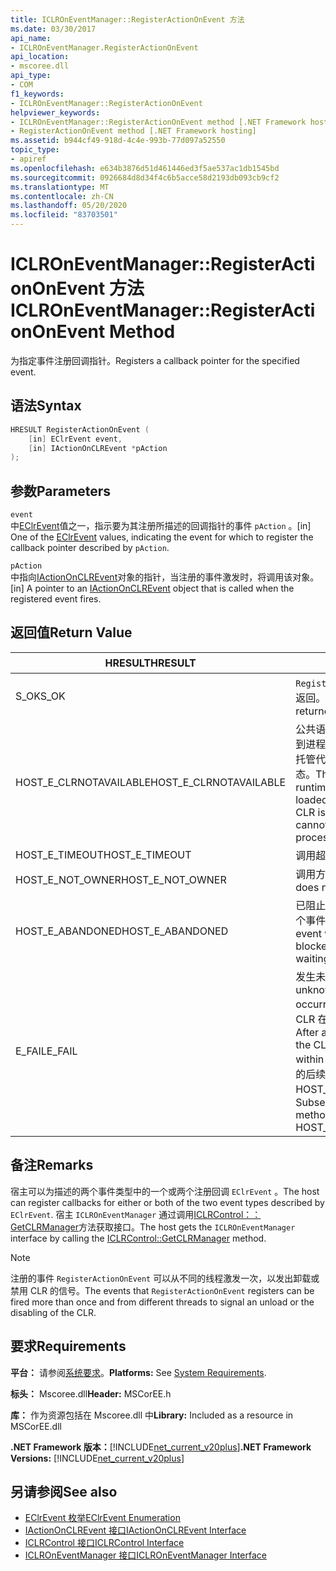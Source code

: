 ```yaml
---
title: ICLROnEventManager::RegisterActionOnEvent 方法
ms.date: 03/30/2017
api_name:
- ICLROnEventManager.RegisterActionOnEvent
api_location:
- mscoree.dll
api_type:
- COM
f1_keywords:
- ICLROnEventManager::RegisterActionOnEvent
helpviewer_keywords:
- ICLROnEventManager::RegisterActionOnEvent method [.NET Framework hosting]
- RegisterActionOnEvent method [.NET Framework hosting]
ms.assetid: b944cf49-918d-4c4e-993b-77d097a52550
topic_type:
- apiref
ms.openlocfilehash: e634b3876d51d461446ed3f5ae537ac1db1545bd
ms.sourcegitcommit: 0926684d8d34f4c6b5acce58d2193db093cb9cf2
ms.translationtype: MT
ms.contentlocale: zh-CN
ms.lasthandoff: 05/20/2020
ms.locfileid: "83703501"
---
```

# <a name="iclroneventmanagerregisteractiononevent-method"></a><span data-ttu-id="8e4a0-102">ICLROnEventManager::RegisterActionOnEvent 方法</span><span class="sxs-lookup"><span data-stu-id="8e4a0-102">ICLROnEventManager::RegisterActionOnEvent Method</span></span>
<span data-ttu-id="8e4a0-103">为指定事件注册回调指针。</span><span class="sxs-lookup"><span data-stu-id="8e4a0-103">Registers a callback pointer for the specified event.</span></span>  
  
## <a name="syntax"></a><span data-ttu-id="8e4a0-104">语法</span><span class="sxs-lookup"><span data-stu-id="8e4a0-104">Syntax</span></span>  
  
```cpp  
HRESULT RegisterActionOnEvent (  
    [in] EClrEvent event,  
    [in] IActionOnCLREvent *pAction  
);  
```  
  
## <a name="parameters"></a><span data-ttu-id="8e4a0-105">参数</span><span class="sxs-lookup"><span data-stu-id="8e4a0-105">Parameters</span></span>  
 `event`  
 <span data-ttu-id="8e4a0-106">中[EClrEvent](eclrevent-enumeration.md)值之一，指示要为其注册所描述的回调指针的事件 `pAction` 。</span><span class="sxs-lookup"><span data-stu-id="8e4a0-106">[in] One of the [EClrEvent](eclrevent-enumeration.md) values, indicating the event for which to register the callback pointer described by `pAction`.</span></span>  
  
 `pAction`  
 <span data-ttu-id="8e4a0-107">中指向[IActionOnCLREvent](iactiononclrevent-interface.md)对象的指针，当注册的事件激发时，将调用该对象。</span><span class="sxs-lookup"><span data-stu-id="8e4a0-107">[in] A pointer to an [IActionOnCLREvent](iactiononclrevent-interface.md) object that is called when the registered event fires.</span></span>  
  
## <a name="return-value"></a><span data-ttu-id="8e4a0-108">返回值</span><span class="sxs-lookup"><span data-stu-id="8e4a0-108">Return Value</span></span>  
  
|<span data-ttu-id="8e4a0-109">HRESULT</span><span class="sxs-lookup"><span data-stu-id="8e4a0-109">HRESULT</span></span>|<span data-ttu-id="8e4a0-110">说明</span><span class="sxs-lookup"><span data-stu-id="8e4a0-110">Description</span></span>|  
|-------------|-----------------|  
|<span data-ttu-id="8e4a0-111">S_OK</span><span class="sxs-lookup"><span data-stu-id="8e4a0-111">S_OK</span></span>|<span data-ttu-id="8e4a0-112">`RegisterActionOnEvent`已成功返回。</span><span class="sxs-lookup"><span data-stu-id="8e4a0-112">`RegisterActionOnEvent` returned successfully.</span></span>|  
|<span data-ttu-id="8e4a0-113">HOST_E_CLRNOTAVAILABLE</span><span class="sxs-lookup"><span data-stu-id="8e4a0-113">HOST_E_CLRNOTAVAILABLE</span></span>|<span data-ttu-id="8e4a0-114">公共语言运行时（CLR）未加载到进程中，或 CLR 处于无法运行托管代码或成功处理调用的状态。</span><span class="sxs-lookup"><span data-stu-id="8e4a0-114">The common language runtime (CLR) has not been loaded into a process, or the CLR is in a state in which it cannot run managed code or process the call successfully.</span></span>|  
|<span data-ttu-id="8e4a0-115">HOST_E_TIMEOUT</span><span class="sxs-lookup"><span data-stu-id="8e4a0-115">HOST_E_TIMEOUT</span></span>|<span data-ttu-id="8e4a0-116">调用超时。</span><span class="sxs-lookup"><span data-stu-id="8e4a0-116">The call timed out.</span></span>|  
|<span data-ttu-id="8e4a0-117">HOST_E_NOT_OWNER</span><span class="sxs-lookup"><span data-stu-id="8e4a0-117">HOST_E_NOT_OWNER</span></span>|<span data-ttu-id="8e4a0-118">调用方不拥有该锁。</span><span class="sxs-lookup"><span data-stu-id="8e4a0-118">The caller does not own the lock.</span></span>|  
|<span data-ttu-id="8e4a0-119">HOST_E_ABANDONED</span><span class="sxs-lookup"><span data-stu-id="8e4a0-119">HOST_E_ABANDONED</span></span>|<span data-ttu-id="8e4a0-120">已阻止的线程或纤程正在等待某个事件时，该事件被取消。</span><span class="sxs-lookup"><span data-stu-id="8e4a0-120">An event was canceled while a blocked thread or fiber was waiting on it.</span></span>|  
|<span data-ttu-id="8e4a0-121">E_FAIL</span><span class="sxs-lookup"><span data-stu-id="8e4a0-121">E_FAIL</span></span>|<span data-ttu-id="8e4a0-122">发生未知的灾难性故障。</span><span class="sxs-lookup"><span data-stu-id="8e4a0-122">An unknown catastrophic failure occurred.</span></span> <span data-ttu-id="8e4a0-123">方法返回 E_FAIL 后，CLR 在该进程内将不再可用。</span><span class="sxs-lookup"><span data-stu-id="8e4a0-123">After a method returns E_FAIL, the CLR is no longer usable within the process.</span></span> <span data-ttu-id="8e4a0-124">对宿主方法的后续调用会返回 HOST_E_CLRNOTAVAILABLE。</span><span class="sxs-lookup"><span data-stu-id="8e4a0-124">Subsequent calls to hosting methods return HOST_E_CLRNOTAVAILABLE.</span></span>|  
  
## <a name="remarks"></a><span data-ttu-id="8e4a0-125">备注</span><span class="sxs-lookup"><span data-stu-id="8e4a0-125">Remarks</span></span>  
 <span data-ttu-id="8e4a0-126">宿主可以为描述的两个事件类型中的一个或两个注册回调 `EClrEvent` 。</span><span class="sxs-lookup"><span data-stu-id="8e4a0-126">The host can register callbacks for either or both of the two event types described by `EClrEvent`.</span></span> <span data-ttu-id="8e4a0-127">宿主 `ICLROnEventManager` 通过调用[ICLRControl：： GetCLRManager](iclrcontrol-getclrmanager-method.md)方法获取接口。</span><span class="sxs-lookup"><span data-stu-id="8e4a0-127">The host gets the `ICLROnEventManager` interface by calling the [ICLRControl::GetCLRManager](iclrcontrol-getclrmanager-method.md) method.</span></span>  
  
> [!NOTE]
> <span data-ttu-id="8e4a0-128">注册的事件 `RegisterActionOnEvent` 可以从不同的线程激发一次，以发出卸载或禁用 CLR 的信号。</span><span class="sxs-lookup"><span data-stu-id="8e4a0-128">The events that `RegisterActionOnEvent` registers can be fired more than once and from different threads to signal an unload or the disabling of the CLR.</span></span>  
  
## <a name="requirements"></a><span data-ttu-id="8e4a0-129">要求</span><span class="sxs-lookup"><span data-stu-id="8e4a0-129">Requirements</span></span>  
 <span data-ttu-id="8e4a0-130">**平台：** 请参阅[系统要求](../../get-started/system-requirements.md)。</span><span class="sxs-lookup"><span data-stu-id="8e4a0-130">**Platforms:** See [System Requirements](../../get-started/system-requirements.md).</span></span>  
  
 <span data-ttu-id="8e4a0-131">**标头：** Mscoree.dll</span><span class="sxs-lookup"><span data-stu-id="8e4a0-131">**Header:** MSCorEE.h</span></span>  
  
 <span data-ttu-id="8e4a0-132">**库：** 作为资源包括在 Mscoree.dll 中</span><span class="sxs-lookup"><span data-stu-id="8e4a0-132">**Library:** Included as a resource in MSCorEE.dll</span></span>  
  
 <span data-ttu-id="8e4a0-133">**.NET Framework 版本：**[!INCLUDE[net_current_v20plus](../../../../includes/net-current-v20plus-md.md)]</span><span class="sxs-lookup"><span data-stu-id="8e4a0-133">**.NET Framework Versions:** [!INCLUDE[net_current_v20plus](../../../../includes/net-current-v20plus-md.md)]</span></span>  
  
## <a name="see-also"></a><span data-ttu-id="8e4a0-134">另请参阅</span><span class="sxs-lookup"><span data-stu-id="8e4a0-134">See also</span></span>

- [<span data-ttu-id="8e4a0-135">EClrEvent 枚举</span><span class="sxs-lookup"><span data-stu-id="8e4a0-135">EClrEvent Enumeration</span></span>](eclrevent-enumeration.md)
- [<span data-ttu-id="8e4a0-136">IActionOnCLREvent 接口</span><span class="sxs-lookup"><span data-stu-id="8e4a0-136">IActionOnCLREvent Interface</span></span>](iactiononclrevent-interface.md)
- [<span data-ttu-id="8e4a0-137">ICLRControl 接口</span><span class="sxs-lookup"><span data-stu-id="8e4a0-137">ICLRControl Interface</span></span>](iclrcontrol-interface.md)
- [<span data-ttu-id="8e4a0-138">ICLROnEventManager 接口</span><span class="sxs-lookup"><span data-stu-id="8e4a0-138">ICLROnEventManager Interface</span></span>](iclroneventmanager-interface.md)
